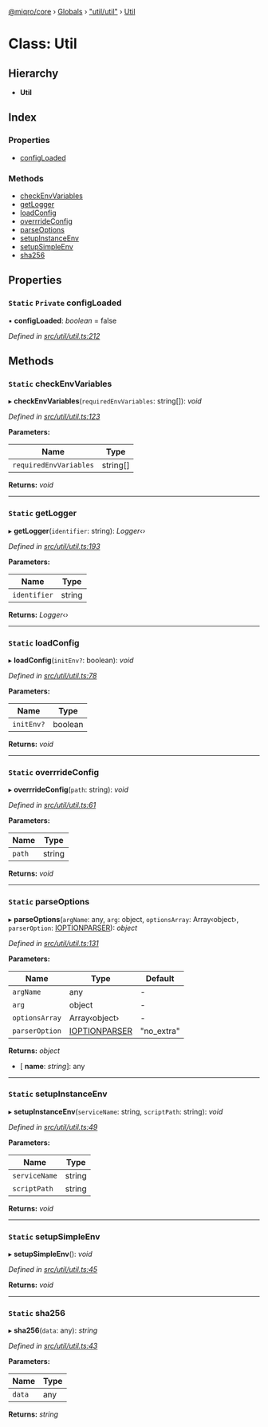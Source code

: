 [@miqro/core](../README.md) › [Globals](../globals.md) › ["util/util"](../modules/_util_util_.md) › [Util](_util_util_.util.md)

# Class: Util

## Hierarchy

* **Util**

## Index

### Properties

* [configLoaded](_util_util_.util.md#static-private-configloaded)

### Methods

* [checkEnvVariables](_util_util_.util.md#static-checkenvvariables)
* [getLogger](_util_util_.util.md#static-getlogger)
* [loadConfig](_util_util_.util.md#static-loadconfig)
* [overrrideConfig](_util_util_.util.md#static-overrrideconfig)
* [parseOptions](_util_util_.util.md#static-parseoptions)
* [setupInstanceEnv](_util_util_.util.md#static-setupinstanceenv)
* [setupSimpleEnv](_util_util_.util.md#static-setupsimpleenv)
* [sha256](_util_util_.util.md#static-sha256)

## Properties

### `Static` `Private` configLoaded

▪ **configLoaded**: *boolean* = false

*Defined in [src/util/util.ts:212](https://github.com/claukers/miqro-core/blob/01b49b2/src/util/util.ts#L212)*

## Methods

### `Static` checkEnvVariables

▸ **checkEnvVariables**(`requiredEnvVariables`: string[]): *void*

*Defined in [src/util/util.ts:123](https://github.com/claukers/miqro-core/blob/01b49b2/src/util/util.ts#L123)*

**Parameters:**

Name | Type |
------ | ------ |
`requiredEnvVariables` | string[] |

**Returns:** *void*

___

### `Static` getLogger

▸ **getLogger**(`identifier`: string): *Logger‹›*

*Defined in [src/util/util.ts:193](https://github.com/claukers/miqro-core/blob/01b49b2/src/util/util.ts#L193)*

**Parameters:**

Name | Type |
------ | ------ |
`identifier` | string |

**Returns:** *Logger‹›*

___

### `Static` loadConfig

▸ **loadConfig**(`initEnv?`: boolean): *void*

*Defined in [src/util/util.ts:78](https://github.com/claukers/miqro-core/blob/01b49b2/src/util/util.ts#L78)*

**Parameters:**

Name | Type |
------ | ------ |
`initEnv?` | boolean |

**Returns:** *void*

___

### `Static` overrrideConfig

▸ **overrrideConfig**(`path`: string): *void*

*Defined in [src/util/util.ts:61](https://github.com/claukers/miqro-core/blob/01b49b2/src/util/util.ts#L61)*

**Parameters:**

Name | Type |
------ | ------ |
`path` | string |

**Returns:** *void*

___

### `Static` parseOptions

▸ **parseOptions**(`argName`: any, `arg`: object, `optionsArray`: Array‹object›, `parserOption`: [IOPTIONPARSER](../modules/_util_util_.md#ioptionparser)): *object*

*Defined in [src/util/util.ts:131](https://github.com/claukers/miqro-core/blob/01b49b2/src/util/util.ts#L131)*

**Parameters:**

Name | Type | Default |
------ | ------ | ------ |
`argName` | any | - |
`arg` | object | - |
`optionsArray` | Array‹object› | - |
`parserOption` | [IOPTIONPARSER](../modules/_util_util_.md#ioptionparser) | "no_extra" |

**Returns:** *object*

* \[ **name**: *string*\]: any

___

### `Static` setupInstanceEnv

▸ **setupInstanceEnv**(`serviceName`: string, `scriptPath`: string): *void*

*Defined in [src/util/util.ts:49](https://github.com/claukers/miqro-core/blob/01b49b2/src/util/util.ts#L49)*

**Parameters:**

Name | Type |
------ | ------ |
`serviceName` | string |
`scriptPath` | string |

**Returns:** *void*

___

### `Static` setupSimpleEnv

▸ **setupSimpleEnv**(): *void*

*Defined in [src/util/util.ts:45](https://github.com/claukers/miqro-core/blob/01b49b2/src/util/util.ts#L45)*

**Returns:** *void*

___

### `Static` sha256

▸ **sha256**(`data`: any): *string*

*Defined in [src/util/util.ts:43](https://github.com/claukers/miqro-core/blob/01b49b2/src/util/util.ts#L43)*

**Parameters:**

Name | Type |
------ | ------ |
`data` | any |

**Returns:** *string*
